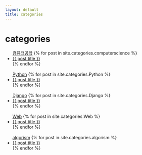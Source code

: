 ```yaml
---
layout: default
title: categories
---
```


<div class="post">
    <h1 class="pageTitle">categories</h1>
	<ul>
		<div><a href="./category/computerscience">컴퓨터공학</a>
			{% for post in site.categories.computerscience %}
				<li><a href="{{ post.url }}">{{ post.title }}</a></li>
			{% endfor %}
		</div>
		<br>
		<div><a href="./category/Python">Python</a>
			{% for post in site.categories.Python %}
				<li><a href="{{ post.url }}">{{ post.title }}</a></li>
			{% endfor %}
		</div>
		<br>
		<div><a href="./category/Django">Django</a>
			{% for post in site.categories.Django %}
				<li><a href="{{ post.url }}">{{ post.title }}</a></li>
			{% endfor %}
		</div>
		<br>
		<div><a href="./category/Web">Web</a>
			{% for post in site.categories.Web %}
				<li><a href="{{ post.url }}">{{ post.title }}</a></li>
			{% endfor %}
		</div>
		<br>
		<div><a href="./category/alogrism">algorism</a>
			{% for post in site.categories.algorism %}
				<li><a href="{{ post.url }}">{{ post.title }}</a></li>
			{% endfor %}
		</div>	</ul>
</div>